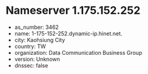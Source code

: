 # Nameserver 1.175.152.252

* as_number: 3462
* name: 1-175-152-252.dynamic-ip.hinet.net.
* city: Kaohsiung City
* country: TW
* organization: Data Communication Business Group
* version: Unknown
* dnssec: false
